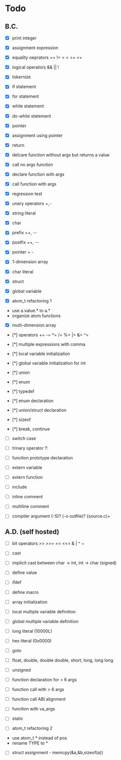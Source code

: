# Todo

## B.C.

- [x] print integer
- [x] assignment expression

- [x] equality oeprators == != > < >= <=
- [x] logical operators && || !
- [x] tokernize

- [x] if statement
- [x] for statement
- [x] while statement
- [x] do-while statement

- [x] pointer
- [x] assignment using pointer

- [x] return
- [x] delcare function without args but returns a value
- [x] call no args function
- [x] declare function with args
- [x] call function with args

- [x] regression test

- [x] unary operators +,-
- [x] string literal
- [x] char
- [x] prefix ++, --
- [x] postfix ++, --

- [x] pointer + -
- [x] 1-dimension array

- [x] char literal

- [x] struct

- [x] global variable

- [x] atom_t refactoring 1
 - use a.value.* to a.*
 - organize atom functions

- [x] multi-dimension array

- [*] operators += -= *= /= %= |= &= ^=
- [*] multiple expressions with comma

- [*] local variable initialization
- [*] global variable initialization for int

- [*] union
- [*] enum

- [*] typedef
- [*] enum declaration
- [*] union/struct declaration

- [*] sizeof

- [*] break, continue

- [ ] switch case
- [ ] trinary operator ?:

- [ ] function prototype declaration

- [ ] extern variable
- [ ] extern function

- [ ] include
- [ ] inline comment
- [ ] multiline comment

- [ ] compiler argument (-S)? (-o outfile)? {source.c)+

## A.D. (self hosted)

- [ ] bit operators >> >>= << <<= & | ^  ~

- [ ] cast
- [ ] implicit cast between char -> int, int -> char (signed)

- [ ] define value
- [ ] ifdef
- [ ] define macro

- [ ] array initialization
- [ ] local multiple variable definition
- [ ] global multiple variable definition

- [ ] long literal (10000L)
- [ ] hex literal (0x0000)

- [ ] goto

- [ ] float, double, double double, short, long, long long
- [ ] unsigned


- [ ] function declaration for > 6 args
- [ ] function call with > 6 args
- [ ] function call ABI alignment

- [ ] function with va_args

- [ ] static

- [ ] atom_t refactoring 2
 - use atom_t * instead of pos
 - rename TYPE to *

- [ ] struct assignment - memcpy(&a,&b,sizeof(a))
